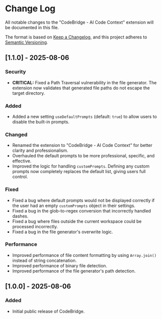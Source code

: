 # Change Log

All notable changes to the "CodeBridge - AI Code Context" extension will be documented in this file.

The format is based on [Keep a Changelog](https://keepachangelog.com/en/1.0.0/),
and this project adheres to [Semantic Versioning](https://semver.org/spec/v2.0.0.html).

## [1.1.0] - 2025-08-06

### Security
-   **CRITICAL:** Fixed a Path Traversal vulnerability in the file generator. The extension now validates that generated file paths do not escape the target directory.

### Added
-   Added a new setting `useDefaultPrompts` (default: `true`) to allow users to disable the built-in prompts.

### Changed
-   Renamed the extension to "CodeBridge - AI Code Context" for better clarity and professionalism.
-   Overhauled the default prompts to be more professional, specific, and effective.
-   Improved the logic for handling `customPrompts`. Defining any custom prompts now completely replaces the default list, giving users full control.

### Fixed
-   Fixed a bug where default prompts would not be displayed correctly if the user had an empty `customPrompts` object in their settings.
-   Fixed a bug in the glob-to-regex conversion that incorrectly handled dashes.
-   Fixed a bug where files outside the current workspace could be processed incorrectly.
-   Fixed a bug in the file generator's overwrite logic.

### Performance
-   Improved performance of file content formatting by using `Array.join()` instead of string concatenation.
-   Improved performance of binary file detection.
-   Improved performance of the file generator's path detection.

## [1.0.0] - 2025-08-06

### Added
-   Initial public release of CodeBridge.